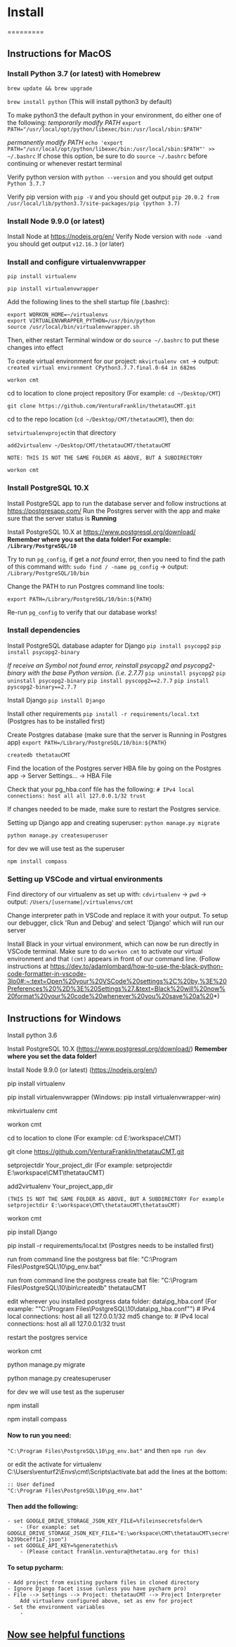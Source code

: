 # Install

=========

## Instructions for MacOS

### Install Python 3.7 (or latest) with Homebrew

`brew update && brew upgrade`

`brew install python` (This will install python3 by default)

To make python3 the default python in your environment, do either one of the following:
_temporarily modify PATH_
`export PATH="/usr/local/opt/python/libexec/bin:/usr/local/sbin:$PATH"`

_permanently modify PATH_
`echo 'export PATH="/usr/local/opt/python/libexec/bin:/usr/local/sbin:$PATH"' >> ~/.bashrc`
If chose this option, be sure to do `source ~/.bashrc` before continuing or whenever restart terminal

Verify python version with `python --version` and you should get output `Python 3.7.7`

Verify pip version with `pip -V` and you should get output `pip 20.0.2 from /usr/local/lib/python3.7/site-packages/pip (python 3.7)`

### Install Node 9.9.0 (or latest)

Install Node at https://nodejs.org/en/
Verify Node version with `node -v`and you should get output `v12.16.3` (or later)

### Install and configure virtualenvwrapper

`pip install virtualenv`

`pip install virtualenvwrapper`

Add the following lines to the shell startup file (.bashrc):

```
export WORKON_HOME=~/virtualenvs
export VIRTUALENVWRAPPER_PYTHON=/usr/bin/python
source /usr/local/bin/virtualenvwrapper.sh
```

Then, either restart Terminal window or do `source ~/.bashrc` to put these changes into effect

To create virtual environment for our project:
`mkvirtualenv cmt` -> output: `created virtual environment CPython3.7.7.final.0-64 in 682ms`

`workon cmt`

cd to location to clone project repository (For example: `cd ~/Desktop/CMT`)

`git clone https://github.com/VenturaFranklin/thetatauCMT.git`

cd to the repo location (`cd ~/Desktop/CMT/thetatauCMT`), then do:

`setvirtualenvproject`in that directory

`add2virtualenv ~/Desktop/CMT/thetatauCMT/thetatauCMT`

    NOTE: THIS IS NOT THE SAME FOLDER AS ABOVE, BUT A SUBDIRECTORY

`workon cmt`

### Install PostgreSQL 10.X

Install PostgreSQL app to run the database server and follow instructions at https://postgresapp.com/
Run the Postgres server with the app and make sure that the server status is **Running**

Install PostgreSQL 10.X at https://www.postgresql.org/download/
**Remember where you set the data folder! For example: `/Library/PostgreSQL/10`**

Try to run `pg_config`, if get a _not found_ error, then you need to find the path of this command with:
`sudo find / -name pg_config` -> output: `/Library/PostgreSQL/10/bin`

Change the PATH to run Postgres command line tools:

`export PATH=/Library/PostgreSQL/10/bin:${PATH}`

Re-run `pg_config` to verify that our database works!

### Install dependencies

Install PostgreSQL database adapter for Django
`pip install psycopg2`
`pip install psycopg2-binary`

_If receive an Symbol not found error, reinstall psycopg2 and psycopg2-binary with the base Python version. (i.e. 2.7.7)_
`pip uninstall psycopg2`
`pip uninstall psycopg2-binary`
`pip install pyscopg2==2.7.7`
`pip install pyscopg2-binary==2.7.7`

Install Django
`pip install Django`

Install other requirements
`pip install -r requirements/local.txt` (Postgres has to be installed first)

Create Postgres database (make sure that the server is Running in Postgres app)
`export PATH=/Library/PostgreSQL/10/bin:${PATH}`

`createdb thetatauCMT`

Find the location of the Postgres server HBA file by going on the Postgres app -> Server Settings... -> HBA File

Check that your pg_hba.conf file has the following:
`# IPv4 local connections: host all all 127.0.0.1/32 trust`

If changes needed to be made, make sure to restart the Postgres service.

Setting up Django app and creating superuser:
`python manage.py migrate`

`python manage.py createsuperuser`

for dev we will use test as the superuser

`npm install compass`

### Setting up VSCode and virtual environments

Find directory of our virtualenv as set up with:
`cdvirtualenv` -> `pwd` -> output: `/Users/[username]/virtualenvs/cmt`

Change interpreter path in VSCode and replace it with your output.
To setup our debugger, click 'Run and Debug' and select 'Django' which will run our server

Install Black in your virtual environment, which can now be run directly in VSCode terminal. Make sure to do `workon cmt` to activate our virtual environment and that `(cmt)` appears in front of our command line.
(Follow instructions at https://dev.to/adamlombard/how-to-use-the-black-python-code-formatter-in-vscode-3lo0#:~:text=Open%20your%20VSCode%20settings%2C%20by,%3E%20Preferences%20%2D%3E%20Settings%27.&text=Black%20will%20now%20format%20your%20code%20whenever%20you%20save%20a%20*)

## Instructions for Windows

Install python 3.6

Install PostgreSQL 10.X (https://www.postgresql.org/download/)
**Remember where you set the data folder!**

Install Node 9.9.0 (or latest) (https://nodejs.org/en/)

pip install virtualenv

pip install virtualenvwrapper (Windows: pip install virtualenvwrapper-win)

mkvirtualenv cmt

workon cmt

cd to location to clone (For example: cd E:\workspace\CMT)

git clone https://github.com/VenturaFranklin/thetatauCMT.git

setprojectdir Your_project_dir (For example: setprojectdir E:\workspace\CMT\thetatauCMT)

add2virtualenv Your_project_app_dir

    (THIS IS NOT THE SAME FOLDER AS ABOVE, BUT A SUBDIRECTORY For example setprojectdir E:\workspace\CMT\thetatauCMT\thetatauCMT)

workon cmt

pip install Django

pip install -r requirements/local.txt (Postgres needs to be installed first)

run from command line the postgress bat file: "C:\Program Files\PostgreSQL\10\pg_env.bat"

run from command line the postgress create bat file: "C:\Program Files\PostgreSQL\10\bin\createdb" thetatauCMT

edit wherever you installed postgress data folder: data\pg_hba.conf (For example: ""C:\Program Files\PostgreSQL\10\data\pg_hba.conf"") # IPv4 local connections:
host all all 127.0.0.1/32 md5
change to: # IPv4 local connections:
host all all 127.0.0.1/32 trust

restart the postgres service

workon cmt

python manage.py migrate

python manage.py createsuperuser

for dev we will use test as the superuser

npm install

npm install compass

#### Now to run you need:

`"C:\Program Files\PostgreSQL\10\pg_env.bat"`
and then
`npm run dev`

or edit the activate for virtualenv
C:\Users\venturf2\Envs\cmt\Scripts\activate.bat
add the lines at the bottom:

```
:: User defined
"C:\Program Files\PostgreSQL\10\pg_env.bat"
```

#### Then add the following:

    - set GOOGLE_DRIVE_STORAGE_JSON_KEY_FILE=%fileinsecretsfolder%
        - (For example: set GOOGLE_DRIVE_STORAGE_JSON_KEY_FILE="E:\workspace\CMT\thetatauCMT\secrets\ChapterManagementTool-b239bceff1a7.json")
    - set GOOGLE_API_KEY=%generatethis%
        - (Please contact franklin.ventura@thetatau.org for this)

#### To setup pycharm:

    - Add project from existing pycharm files in cloned directory
    - Ignore Django facet issue (unless you have pycharm pro)
    - File --> Settings --> Project: thetatauCMT --> Project Interpreter
        Add virtualenv configured above, set as env for project
    - Set the environment variables
        -

## [Now see helpful functions](useful_functions.md)
